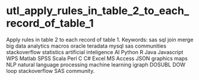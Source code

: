 # utl_apply_rules_in_table_2_to_each_record_of_table_1
Apply rules in table 2 to each record of table 1. Keywords: sas sql join merge big data analytics macros oracle teradata mysql sas communities stackoverflow statistics artificial inteligence AI Python R Java Javascript WPS Matlab SPSS Scala Perl C C# Excel MS Access JSON graphics maps NLP natural language processing machine learning igraph DOSUBL DOW loop stackoverflow SAS community.
